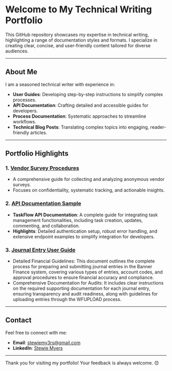 # Welcome to My Technical Writing Portfolio

This GitHub repository showcases my expertise in technical writing, highlighting a range of documentation styles and formats. I specialize in creating clear, concise, and user-friendly content tailored for diverse audiences.

---

## **About Me**

I am a seasoned technical writer with experience in:
- **User Guides**: Developing step-by-step instructions to simplify complex processes.
- **API Documentation**: Crafting detailed and accessible guides for developers.
- **Process Documentation**: Systematic approaches to streamline workflows.
- **Technical Blog Posts**: Translating complex topics into engaging, reader-friendly articles.

---

## **Portfolio Highlights**

### 1. [Vendor Survey Procedures](https://github.com/stewiemyers/Stewie-Myers-Technical-Writing/blob/850be5b2de1fadfcbb3dacdedac91c2147285cdd/Procedures%20for%20Anonymous%20Collection%20of%20Vendor%20Survey.pdf)
- A comprehensive guide for collecting and analyzing anonymous vendor surveys.
- Focuses on confidentiality, systematic tracking, and actionable insights.

### 2. [API Documentation Sample](https://github.com/stewiemyers/Stewie-Myers-Technical-Writing/blob/f0f0882d8c22626aa24c354d1375bad289e5f5d9/%22Taskflow%22%20API%20Documentation%20Sample)
- **TaskFlow API Documentation**: A complete guide for integrating task management functionalities, including task creation, updates, commenting, and collaboration.
- **Highlights**: Detailed authentication setup, robust error handling, and extensive endpoint examples to simplify integration for developers.


### 3. [Journal Entry User Guide](https://github.com/stewiemyers/Stewie-Myers-Technical-Writing/blob/f70f7cef5118148ddd23676923faa55046053e77/Journal%20Entry%20Guidelines.pdf)
- Detailed Financial Guidelines: This document outlines the complete process for preparing and submitting journal entries in the Banner Finance system, covering various types of entries, account codes, and approval procedures to ensure financial accuracy and compliance.
- Comprehensive Documentation for Audits: It includes clear instructions on the required supporting documentation for each journal entry, ensuring transparency and audit readiness, along with guidelines for uploading entries through the WFUPLOAD process.

---

## **Contact**

Feel free to connect with me:
- **Email**: [stewiemy3rs@gmail.com](mailto:stewiemy3rs@gmail.com)
- **LinkedIn**: [Stewie Myers](https://www.linkedin.com/in/mary-stuart-m-295710249/)

---

Thank you for visiting my portfolio! Your feedback is always welcome. 😊
